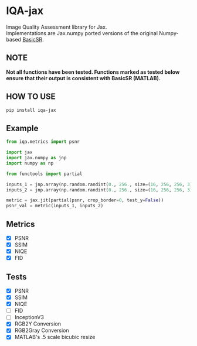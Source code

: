 # IQA-jax
Image Quality Assessment library for Jax.  
Implementations are Jax.numpy ported versions of the original Numpy-based [BasicSR](https://github.com/XPixelGroup/BasicSR).  

## NOTE
<b>Not all functions have been tested. Functions marked as tested below ensure that their output is consistent with BasicSR (MATLAB).</b>  

## HOW TO USE  

```bash
pip install iqa-jax
```

## Example
```python
from iqa.metrics import psnr

import jax
import jax.numpy as jnp
import numpy as np

from functools import partial

inputs_1 = jnp.array(np.random.randint(0., 256., size=(16, 256, 256, 3), dtype=np.uint8))
inputs_2 = jnp.array(np.random.randint(0., 256., size=(16, 256, 256, 3), dtype=np.uint8))

metric = jax.jit(partial(psnr, crop_border=0, test_y=False))
psnr_val = metric(inputs_1, inputs_2)
```


## Metrics
 - [X] PSNR
 - [X] SSIM
 - [X] NIQE
 - [X] FID

## Tests
 - [X] PSNR
 - [X] SSIM
 - [X] NIQE
 - [ ] FID
 - [ ] InceptionV3
 - [X] RGB2Y Conversion
 - [X] RGB2Gray Conversion
 - [X] MATLAB's .5 scale bicubic resize
